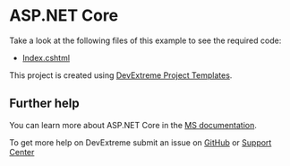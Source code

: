 # ASP.NET Core 

Take a look at the following files of this example to see the required code: 

- [Index.cshtml](https://github.com/DevExpress-Examples/DataGrid-How-to-hide-disable-certain-Edit-Form-items-based-on-another-item-s-value/blob/18b68f7d233102c82753e9867e4b9ed2b5dac08d/Vue/src/components/Home.vue#L1)


This project is created using [DevExtreme Project Templates](https://docs.devexpress.com/AspNetCore/401026/devextreme-based-controls/get-started/configure-a-visual-studio-project#create-a-new-project-from-templates).


## Further help

You can learn more about ASP.NET Core in the [MS documentation](https://docs.microsoft.com/en-us/aspnet/core/?view=aspnetcore-2.2).

To get more help on DevExtreme submit an issue on [GitHub](https://github.com/DevExpress/devextreme/issues) or [Support Center](https://www.devexpress.com/Support/Center/Question/Create)

